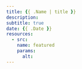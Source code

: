 ```yaml
---
title: {{ .Name | title }}
description:
subtitle: true
date: {{ .Date }}
resources:
  - src:
    name: featured
    params:
      alt:
---
```

